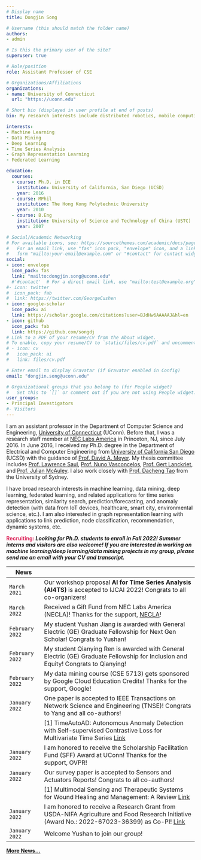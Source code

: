 ```yaml
---
# Display name
title: Dongjin Song

# Username (this should match the folder name)
authors:
- admin

# Is this the primary user of the site?
superuser: true

# Role/position
role: Assistant Professor of CSE

# Organizations/Affiliations
organizations:
- name: University of Connecticut
  url: "https://uconn.edu"

# Short bio (displayed in user profile at end of posts)
bio: My research interests include distributed robotics, mobile computing and programmable matter.

interests:
- Machine Learning
- Data Mining
- Deep Learning
- Time Series Analysis
- Graph Representation Learning
- Federated Learning

education:
  courses:
  - course: Ph.D. in ECE
    institution: University of California, San Diego (UCSD)
    year: 2016
  - course: MPhil
    institution: The Hong Kong Polytechnic University
    year: 2010
  - course: B.Eng
    institution: University of Science and Technology of China (USTC)
    year: 2007

# Social/Academic Networking
# For available icons, see: https://sourcethemes.com/academic/docs/page-builder/#icons
#   For an email link, use "fas" icon pack, "envelope" icon, and a link in the
#   form "mailto:your-email@example.com" or "#contact" for contact widget.
social:
- icon: envelope
  icon_pack: fas
  link: "mailto:dongjin.song@uconn.edu"
  #'#contact'  # For a direct email link, use "mailto:test@example.org".
#- icon: twitter
#  icon_pack: fab
#  link: https://twitter.com/GeorgeCushen
- icon: google-scholar
  icon_pack: ai
  link: https://scholar.google.com/citations?user=BJdHw6AAAAAJ&hl=en
- icon: github
  icon_pack: fab
  link: https://github.com/songdj
# Link to a PDF of your resume/CV from the About widget.
# To enable, copy your resume/CV to `static/files/cv.pdf` and uncomment the lines below.
# - icon: cv
#   icon_pack: ai
#   link: files/cv.pdf

# Enter email to display Gravatar (if Gravatar enabled in Config)
email: "dongjin.song@uconn.edu"

# Organizational groups that you belong to (for People widget)
#   Set this to `[]` or comment out if you are not using People widget.
user_groups:
- Principal Investigators
#- Visitors
---
```


I am an assistant professor in the Department of Computer Science and Engineering, [University of Connecticut](https://uconn.edu) (UConn). Before that, I was a research staff member at [NEC Labs America](http://www.nec-labs.com) in Princeton, NJ, since July 2016. In June 2016, I received my Ph.D. degree in the Department of Electrical and Computer Engineering from [University of California San Diego](https://www.ucsd.edu) (UCSD) with the guidance of [Prof. David A. Meyer](https://math.ucsd.edu/people/profiles/david-meyer/). My thesis committee includes [Prof. Lawrence Saul](https://cseweb.ucsd.edu/~saul/), [Prof. Nuno Vasconcelos](http://www.svcl.ucsd.edu/~nuno/), [Prof. Gert Lanckriet](http://eceweb.ucsd.edu/~gert/), and [Prof. Julian McAuley](https://cseweb.ucsd.edu/~jmcauley/). I also work closely with [Prof. Dacheng Tao](https://www.sydney.edu.au/engineering/about/our-people/academic-staff/dacheng-tao.html) from the University of Sydney.

I have broad research interests in machine learning, data mining, deep learning, federated learning, and related applications for time series representation, similarity search, prediction/forecasting, and anomaly detection (with data from IoT devices, healthcare, smart city, environmental science, etc.). I am also interested in graph representation learning with applications to link prediction, node classification, recommendation, dynamic systems, etc.

**<span style="color:#DE3163"> Recruiting: </span>** ***Looking for Ph.D. students to enroll in Fall 2022! Summer interns and visitors are also welcome! If you are interested in working on machine learning/deep learning/data mining projects in my group, please send me an email with your CV and transcript.***


| News            |                                   |
| --------------------| --------------------------------- |
|`March 2021`| Our workshop proposal **AI for Time Series Analysis (AI4TS)** is accepted to IJCAI 2022! Congrats to all co-organizers!|
|`March 2022`| Received a Gift Fund from NEC Labs America (NECLA)! Thanks for the support, [NECLA](https://www.nec-labs.com/)!|
|`February 2022` | My student Yushan Jiang is awarded with General Electric (GE) Graduate Fellowship for Next Gen Scholar! Congrats to Yushan!|
|`February 2022` | My student Qianying Ren is awarded with General Electric (GE) Graduate Fellowship for Inclusion and Equity! Congrats to Qianying!|
|`February 2022` | My data mining course (CSE 5713) gets sponsored by Google Cloud Education Credits! Thanks for the support, Google! |
|`January 2022` | One paper is accepted to IEEE Transactions on Network Science and Engineering (TNSE)! Congrats to Yang and all co-authors! |
|            | [1] TimeAutoAD: Autonomous Anomaly Detection with Self-supervised Contrastive Loss for Multivariate Time Series [Link](https://ieeexplore.ieee.org/document/9705079/)|
|`January 2022`| I am honored to receive the Scholarship Facilitation Fund (SFF) Award at UConn! Thanks for the support, OVPR!|
| `January 2022` | Our survey paper is accepted to Sensors and Actuators Reports! Congrats to all co-authors! |
|                 | [1] Multimodal Sensing and Therapeutic Systems for Wound Healing and Management: A Review [Link](https://doi.org/10.1016/j.snr.2022.100075)|
|`January 2022`| I am honored to receive a Research Grant from USDA-NIFA Agriculture and Food Research Initiative (Award No.: 2022-67023-36399) as Co-PI! [Link](https://www.sandrosteinbach.com/preferential-trade-agreements)|
|`January 2022`| Welcome Yushan to join our group!|
**[More News...](https://songdj.github.io/news/)**
